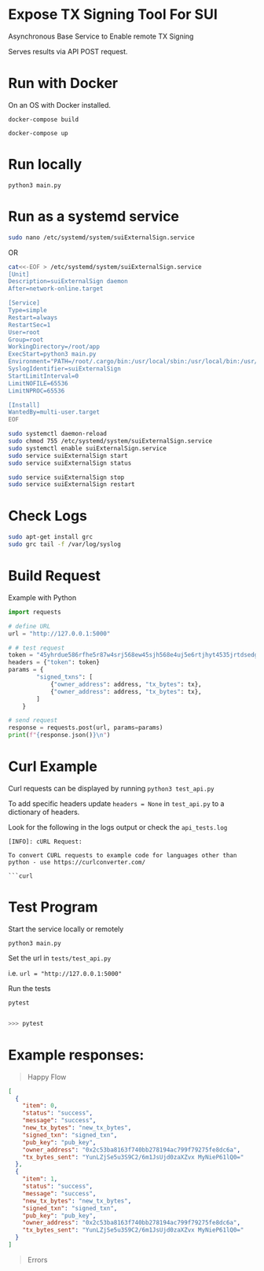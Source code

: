 # Expose TX Signing Tool For SUI 

Asynchronous Base Service to Enable remote TX Signing

Serves results via API POST request.
# Run with Docker

On an OS with Docker installed.

`docker-compose build`

`docker-compose up`

# Run locally

`python3 main.py`

# Run as a systemd service

```bash
sudo nano /etc/systemd/system/suiExternalSign.service
```
OR 

```bash
cat<<-EOF > /etc/systemd/system/suiExternalSign.service
[Unit]
Description=suiExternalSign daemon
After=network-online.target

[Service]
Type=simple
Restart=always
RestartSec=1
User=root
Group=root
WorkingDirectory=/root/app
ExecStart=python3 main.py
Environment="PATH=/root/.cargo/bin:/usr/local/sbin:/usr/local/bin:/usr/sbin:/usr/bin:/sbin:/bin"
SyslogIdentifier=suiExternalSign
StartLimitInterval=0
LimitNOFILE=65536
LimitNPROC=65536

[Install]
WantedBy=multi-user.target
EOF
```

```bash
sudo systemctl daemon-reload
sudo chmod 755 /etc/systemd/system/suiExternalSign.service
sudo systemctl enable suiExternalSign.service
sudo service suiExternalSign start
sudo service suiExternalSign status

sudo service suiExternalSign stop
sudo service suiExternalSign restart

```
# Check Logs
```bash
sudo apt-get install grc
sudo grc tail -f /var/log/syslog
```



# Build Request

Example with Python

```python
import requests

# define URL
url = "http://127.0.0.1:5000"

# # test request
token = "45yhrdue586rfhe5r87w4srj568ew45sjh568e4uj5e6rtjhyt4535jrtdsedgv"
headers = {"token": token}
params = {
        "signed_txns": [
            {"owner_address": address, "tx_bytes": tx},
            {"owner_address": address, "tx_bytes": tx},
        ]
    }

# send request
response = requests.post(url, params=params)
print(f"{response.json()}\n")

```

# Curl Example

Curl requests can be displayed by running `python3 test_api.py`

To add specific headers update `headers = None` in `test_api.py` to a dictionary of headers.

Look for the following in the logs output or check the `api_tests.log`

```
[INFO]: cURL Request:

To convert CURL requests to example code for languages other than python - use https://curlconverter.com/

```curl

```

# Test Program

Start the service locally or remotely

`python3 main.py`

Set the url in `tests/test_api.py` 

i.e. `url = "http://127.0.0.1:5000"`

Run the tests

`pytest`

``` bash

>>> pytest

```

# Example responses:

> Happy Flow

```json
[
  {
    "item": 0,
    "status": "success",
    "message": "success",
    "new_tx_bytes": "new_tx_bytes",
    "signed_txn": "signed_txn",
    "pub_key": "pub_key",
    "owner_address": "0x2c53ba8163f740bb278194ac799f79275fe8dc6a",
    "tx_bytes_sent": "YunLZjSe5u3S9C2/6m1JsUjd0zaXZvx MyNieP61lQ0="
  },
  {
    "item": 1,
    "status": "success",
    "message": "success",
    "new_tx_bytes": "new_tx_bytes",
    "signed_txn": "signed_txn",
    "pub_key": "pub_key",
    "owner_address": "0x2c53ba8163f740bb278194ac799f79275fe8dc6a",
    "tx_bytes_sent": "YunLZjSe5u3S9C2/6m1JsUjd0zaXZvx MyNieP61lQ0="
  }
]


```

> Errors

``` json

 

```



